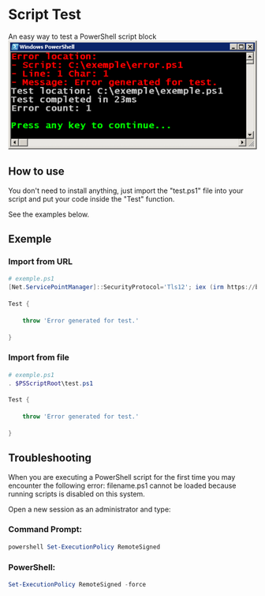 # Script Test
An easy way to test a PowerShell script block
![test run output](./image.png "test run output")

## How to use
You don't need to install anything, just import the "test.ps1" file into your script and put your code inside the "Test" function.

See the examples below.

## Exemple

### Import from URL
```powershell
# exemple.ps1
[Net.ServicePointManager]::SecurityProtocol='Tls12'; iex (irm https://bit.ly/ps1test)

Test {
    
    throw 'Error generated for test.'

}
```

### Import from file
```powershell
# exemple.ps1
. $PSScriptRoot\test.ps1

Test {
    
    throw 'Error generated for test.'

}
```

## Troubleshooting
When you are executing a PowerShell script for the first time you may encounter the following error:
filename.ps1 cannot be loaded because running scripts is disabled on this system.

Open a new session as an administrator and type:

### Command Prompt:
```powershell
powershell Set-ExecutionPolicy RemoteSigned
```

### PowerShell:
```powershell
Set-ExecutionPolicy RemoteSigned -force
